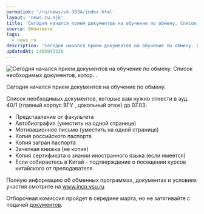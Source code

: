 ```yaml
---
permalink: '/ru/news/vk-3834/index.html'
layout: 'news.ru.njk'
title: 'Сегодня начался прием документов на обучение по обмену. Список необходимых документов, котор'
source: ВКонтакте
tags:
  - news_ru
description: 'Сегодня начался прием документов на обучение по обмену. Список необходимых документов, котор…'
updatedAt: 1485943320
---
```

![Сегодня начался прием документов на обучение по обмену. Список необходимых документов, котор…](https://sun9-74.userapi.com/c837635/v837635501/1bea2/1HL737KIskY.jpg)

Сегодня начался прием документов на обучение по обмену.

Список необходимых документов, которые вам нужно отнести в ауд. 40/1 (главный корпус ВГУ , цокольный этаж) до 07.03:
- Представление от факультета
- Автобиография (уместить на одной странице)
- Мотивационное письмо (уместить на одной странице)
- Копия российского паспорта
- Копия загран паспорта
- Зачетная книжка (не копия)
- Копия сертификата о знании иностранного языка (если имеется)
- Если собираетесь в Китай - подтверждение о посещении курсов китайского от преподавателя.

Полную информацию об обменных программах, документах и условиях участия смотрите на www.inco.vsu.ru

Отборочная комиссия пройдет в середине марта, но не затягивайте с подачей [документов](http://www.inco.vsu.ru).
